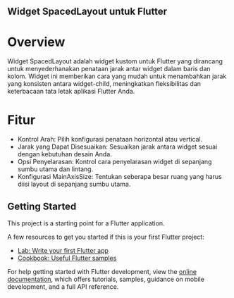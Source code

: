 ## Widget SpacedLayout untuk Flutter

# Overview
Widget SpacedLayout adalah widget kustom untuk Flutter yang dirancang untuk menyederhanakan penataan jarak antar widget dalam baris dan kolom. Widget ini memberikan cara yang mudah untuk menambahkan jarak yang konsisten antara widget-child, meningkatkan fleksibilitas dan keterbacaan tata letak aplikasi Flutter Anda.

# Fitur
 - Kontrol Arah: Pilih konfigurasi penataan horizontal atau vertical.
 - Jarak yang Dapat Disesuaikan: Sesuaikan jarak antara widget sesuai dengan kebutuhan desain Anda.
 - Opsi Penyelarasan: Kontrol cara penyelarasan widget di sepanjang sumbu utama dan lintang.
 - Konfigurasi MainAxisSize: Tentukan seberapa besar ruang yang harus diisi layout di sepanjang sumbu utama.

## Getting Started

This project is a starting point for a Flutter application.

A few resources to get you started if this is your first Flutter project:

- [Lab: Write your first Flutter app](https://docs.flutter.dev/get-started/codelab)
- [Cookbook: Useful Flutter samples](https://docs.flutter.dev/cookbook)

For help getting started with Flutter development, view the
[online documentation](https://docs.flutter.dev/), which offers tutorials,
samples, guidance on mobile development, and a full API reference.
